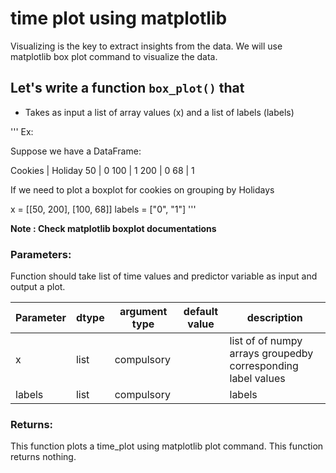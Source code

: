 # time plot using matplotlib

Visualizing is the key to extract insights from the data. We will use matplotlib box plot command to visualize the data.

## Let's write a function `box_plot()` that
* Takes as input a list of array values (x) and a list of labels (labels)

'''
Ex:

Suppose we have a DataFrame:

Cookies | Holiday
50  | 0
100 | 1
200 | 0
68  | 1

If we need to plot a boxplot for cookies on grouping by Holidays

x = [[50, 200], [100, 68]]
labels = ["0", "1"]
'''

**Note : Check matplotlib boxplot documentations**


### Parameters:

Function should take list of time values and predictor variable as input and output a plot.

| Parameter | dtype | argument type | default value | description |
| --- | --- | --- | --- | --- |
| x | list | compulsory |  | list of of numpy arrays groupedby corresponding label values|
| labels | list | compulsory | | labels |



### Returns:
This function plots a time_plot using matplotlib plot command. This function returns nothing.
